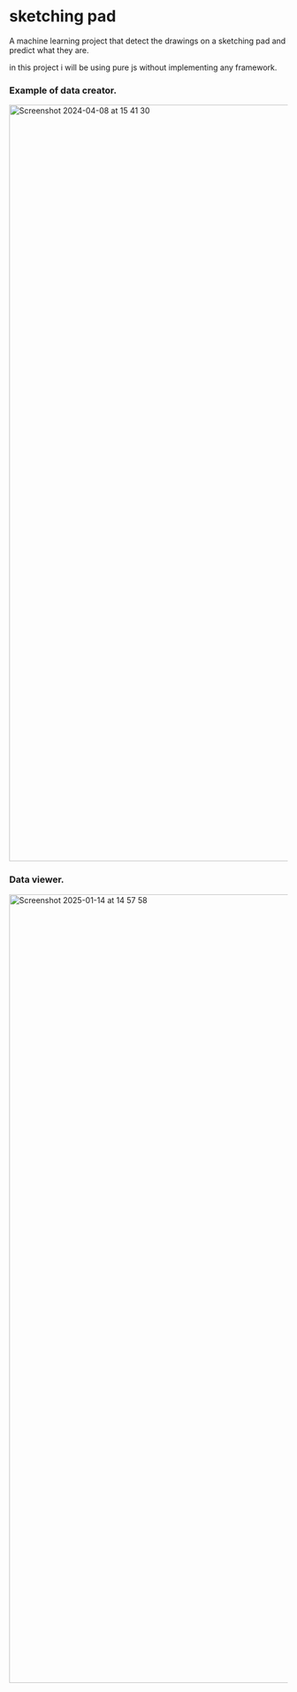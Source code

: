 # sketching pad

A machine learning project that detect the drawings on a sketching pad and predict what they are. 

in this project i will be using pure js without implementing any framework.

### Example of data creator.

<img width="1367" alt="Screenshot 2024-04-08 at 15 41 30" src="https://github.com/zouhair94/ml-sketchpad/assets/31044169/3f50d596-cbdb-4448-9723-4735055452ef">

### Data viewer.

<img width="1425" alt="Screenshot 2025-01-14 at 14 57 58" src="https://github.com/user-attachments/assets/24f65dac-b533-44c8-a2dd-41a1bc3c8a70" />
